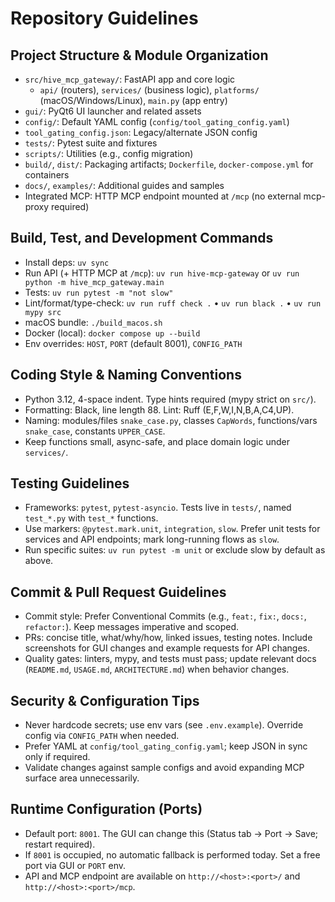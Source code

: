 # Repository Guidelines

## Project Structure & Module Organization
- `src/hive_mcp_gateway/`: FastAPI app and core logic
  - `api/` (routers), `services/` (business logic), `platforms/` (macOS/Windows/Linux), `main.py` (app entry)
- `gui/`: PyQt6 UI launcher and related assets
- `config/`: Default YAML config (`config/tool_gating_config.yaml`)
- `tool_gating_config.json`: Legacy/alternate JSON config
- `tests/`: Pytest suite and fixtures
- `scripts/`: Utilities (e.g., config migration)
- `build/`, `dist/`: Packaging artifacts; `Dockerfile`, `docker-compose.yml` for containers
- `docs/`, `examples/`: Additional guides and samples
- Integrated MCP: HTTP MCP endpoint mounted at `/mcp` (no external mcp-proxy required)

## Build, Test, and Development Commands
- Install deps: `uv sync`
- Run API (+ HTTP MCP at `/mcp`): `uv run hive-mcp-gateway` or `uv run python -m hive_mcp_gateway.main`
- Tests: `uv run pytest -m "not slow"`
- Lint/format/type-check: `uv run ruff check .` • `uv run black .` • `uv run mypy src`
- macOS bundle: `./build_macos.sh`
- Docker (local): `docker compose up --build`
- Env overrides: `HOST`, `PORT` (default 8001), `CONFIG_PATH`

## Coding Style & Naming Conventions
- Python 3.12, 4-space indent. Type hints required (mypy strict on `src/`).
- Formatting: Black, line length 88. Lint: Ruff (E,F,W,I,N,B,A,C4,UP).
- Naming: modules/files `snake_case.py`, classes `CapWords`, functions/vars `snake_case`, constants `UPPER_CASE`.
- Keep functions small, async-safe, and place domain logic under `services/`.

## Testing Guidelines
- Frameworks: `pytest`, `pytest-asyncio`. Tests live in `tests/`, named `test_*.py` with `test_*` functions.
- Use markers: `@pytest.mark.unit`, `integration`, `slow`. Prefer unit tests for services and API endpoints; mark long-running flows as `slow`.
- Run specific suites: `uv run pytest -m unit` or exclude slow by default as above.

## Commit & Pull Request Guidelines
- Commit style: Prefer Conventional Commits (e.g., `feat:`, `fix:`, `docs:`, `refactor:`). Keep messages imperative and scoped.
- PRs: concise title, what/why/how, linked issues, testing notes. Include screenshots for GUI changes and example requests for API changes.
- Quality gates: linters, mypy, and tests must pass; update relevant docs (`README.md`, `USAGE.md`, `ARCHITECTURE.md`) when behavior changes.

## Security & Configuration Tips
- Never hardcode secrets; use env vars (see `.env.example`). Override config via `CONFIG_PATH` when needed.
- Prefer YAML at `config/tool_gating_config.yaml`; keep JSON in sync only if required.
- Validate changes against sample configs and avoid expanding MCP surface area unnecessarily.

## Runtime Configuration (Ports)
- Default port: `8001`. The GUI can change this (Status tab → Port → Save; restart required).
- If `8001` is occupied, no automatic fallback is performed today. Set a free port via GUI or `PORT` env.
- API and MCP endpoint are available on `http://<host>:<port>/` and `http://<host>:<port>/mcp`.
